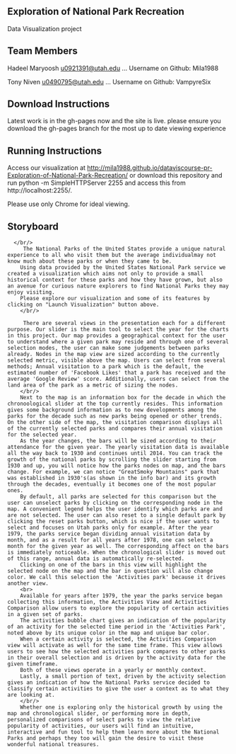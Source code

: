 ##  Exploration of National Park Recreation
Data Visualization project

## Team Members

Hadeel Maryoosh u0921391@utah.edu ... Username on Github: Mila1988


Tony Niven u0490795@utah.edu      ... Username on Github: VampyreSix

## Download Instructions

Latest work is in the gh-pages now and the site is live. please ensure you download the gh-pages branch for the most up to date viewing experience

## Running Instructions

Access our visualization at http://mila1988.github.io/dataviscourse-pr-Exploration-of-National-Park-Recreation/ or download this repository and run python -m SimpleHTTPServer 2255 and access this from http://localhost:2255/.

Please use only  Chrome for ideal viewing.

## Storyboard
      </br/>
         The National Parks of the United States provide a unique natural experience to all who visit them but the average individualmay not know much about these parks or when they came to be.
        Using data provided by the United States National Park service we created a visualization which aims not only to provide a small historical context for these parks and how they have grown, but also an avenue for curious nature explorers to find National Parks they may enjoy visiting.
        Please explore our visualization and some of its features by clicking on "Launch Visualization" button above.
        </br/>

         There are several views in the presentation each for a different purpose. Our slider is the main tool to select the year for the charts in this project. Our map provides a geographical context for the user to understand where a given park may reside and through one of several selection modes, the user can make some judgements between parks already. Nodes in the map view are sized according to the currently selected metric, visible above the map. Users can select from several methods; Annual visitation to a park which is the default, the estimated number of 'Facebook Likes' that a park has received and the average 'Google Review' score. Additionally, users can select from the land area of the park as a metric of sizing the nodes.
        </br/>
        Next to the map is an information box for the decade in which the chronoological slider at the top currently resides. This information gives some background information as to new developments among the parks for the decade such as new parks being opened or other trends. On the other side of the map, the visitation comparison displays all of the currently selected parks and compares their annual visitation for the selected year.
        As the year changes, the bars will be sized according to their attendance for the given year. The yearly visitation data is available all the way back to 1930 and continues until 2014. You can track the growth of the national parks by scrolling the slider starting from 1930 and up, you will notice how the parks nodes on map, and the bars change. For example, we can notice "GreatSmoky Mountains" park that was established in 1930's(as shown in the info bar) and its growth through the decades, eventually it becomes one of the most popular ones.
        By default, all parks are selected for this comparison but the user can unselect parks by clicking on the corresponding node in the map. A convenient legend helps the user identify which parks are and are not selected. The user can also reset to a single default park by clicking the reset parks button, which is nice if the user wants to select and focuses on Utah parks only for example. After the year 1979, the parks service began dividing annual visitation data by month, and as a result for all years after 1978, one can select a month for the given year as well. The corresponding affect on the bars is immediately noticeable. When the chronological slider is moved out of this range, annual data is automatically re-selected.
        Clicking on one of the bars in this view will highlight the selected node on the map and the bar in question will also change color. We call this selection the 'Activities park' because it drives another view.
        <br>
        Available for years after 1979, the year the parks service began collecting this information, the Activities View and Activities Comparison allow users to explore the popularity of certain activities in a given set of parks.
        The activities bubble chart gives an indication of the popularity of an activity for the selected time period in the 'Activities Park', noted above by its unique color in the map and unique bar color.
        When a certain activity is selected, the Activities Comparison view will activate as well for the same time frame. This view allows users to see how the selected activities park compares to other parks in their overall selection and is driven by the activity data for the given timeframe.
        Both of these views operate in a yearly or monthly context.
        Lastly, a small portion of text, driven by the activity selection gives an indication of how the National Parks service decided to classify certain activities to give the user a context as to what they are looking at.
        </br/>
        Whether one is exploring only the historical growth by using the map and chronological slider, or performing more in depth, personalized comparisons of select parks to view the relative popularity of activities, our users will find an intuitive, interactive and fun tool to help them learn more about the National Parks and perhaps they too will gain the desire to visit these wonderful national treasures.

